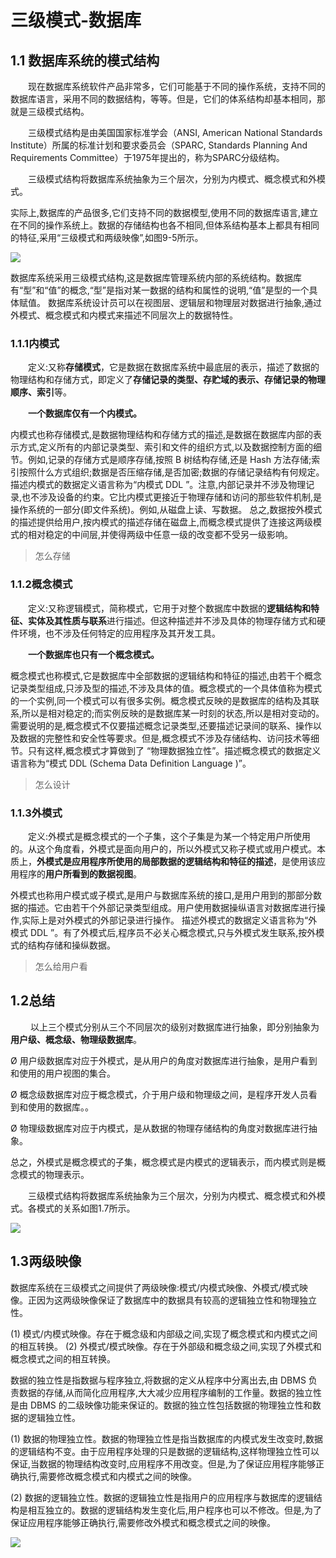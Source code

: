 # 三级模式-数据库

 

## 1.1 数据库系统的模式结构

　　现在数据库系统软件产品非常多，它们可能基于不同的操作系统，支持不同的数据库语言，采用不同的数据结构，等等。但是，它们的体系结构却基本相同，那就是三级模式结构。

　　三级模式结构是由美国国家标准学会（ANSI, American National Standards Institute）所属的标准计划和要求委员会（SPARC, Standards Planning And Requirements Committee）于1975年提出的，称为SPARC分级结构。

　　三级模式结构将数据库系统抽象为三个层次，分别为内模式、概念模式和外模式。

 

实际上,数据库的产品很多,它们支持不同的数据模型,使用不同的数据库语言,建立在不同的操作系统上。数据的存储结构也各不相同,但体系结构基本上都具有相同的特征,采用“三级模式和两级映像”,如图9-5所示。

![](https://cdn.jsdelivr.net/gh/ZanderZhao/img20/file/20191113093242.png)

数据库系统采用三级模式结构,这是数据库管理系统内部的系统结构。数据库有“型”和“值”的概念,“型”是指对某一数据的结构和属性的说明,“值”是型的一个具体赋值。
数据库系统设计员可以在视图层、逻辑层和物理层对数据进行抽象,通过外模式、概念模式和内模式来描述不同层次上的数据特性。





### 1.1.1内模式

　　定义:又称**存储模式**，它是数据在数据库系统中最底层的表示，描述了数据的物理结构和存储方式，即定义了**存储记录的类型、存贮域的表示、存储记录的物理顺序、索引**等。

　　**一个数据库仅有一个内模式。**

   内模式也称存储模式,是数据物理结构和存储方式的描述,是数据在数据库内部的表示方式,定义所有的内部记录类型、索引和文件的组织方式,以及数据控制方面的细节。例如,记录的存储方式是顺序存储,按照 B 树结构存储,还是 Hash 方法存储;索引按照什么方式组织;数据是否压缩存储,是否加密;数据的存储记录结构有何规定。
  描述内模式的数据定义语言称为“内模式 DDL ”。注意,内部记录并不涉及物理记录,也不涉及设备的约束。它比内模式更接近于物理存储和访问的那些软件机制,是操作系统的一部分(即文件系统)。例如,从磁盘上读、写数据。
  总之,数据按外模式的描述提供给用户,按内模式的描述存储在磁盘上,而概念模式提供了连接这两级模式的相对稳定的中间层,并使得两级中任意一级的改变都不受另一级影响。

> 怎么存储





### 1.1.2概念模式

　　定义:又称逻辑模式，简称模式，它用于对整个数据库中数据的**逻辑结构和特征、实体及其性质与联系**进行描述。但这种描述并不涉及具体的物理存储方式和硬件环境，也不涉及任何特定的应用程序及其开发工具。

　　**一个数据库也只有一个概念模式。**

  概念模式也称模式,它是数据库中全部数据的逻辑结构和特征的描述,由若干个概念记录类型组成,只涉及型的描述,不涉及具体的值。概念模式的一个具体值称为模式的一个实例,同一个模式可以有很多实例。概念模式反映的是数据库的结构及其联系,所以是相对稳定的;而实例反映的是数据库某一时刻的状态,所以是相对变动的。
  需要说明的是,概念模式不仅要描述概念记录类型,还要描述记录间的联系、操作以及数据的完整性和安全性等要求。但是,概念模式不涉及存储结构、访问技术等细节。只有这样,概念模式才算做到了 “物理数据独立性”。描述概念模式的数据定义语言称为“模式 DDL (Schema Data Definition Language )”。

> 怎么设计



### 1.1.3外模式

　　定义:外模式是概念模式的一个子集，这个子集是为某一个特定用户所使用的。从这个角度看，外模式是面向用户的，所以外模式又称子模式或用户模式。本质上，**外模式是应用程序所使用的局部数据的逻辑结构和特征的描述**，是使用该应用程序的**用户所看到的数据视图**。

外模式也称用户模式或子模式,是用户与数据库系统的接口,是用户用到的那部分数据的描述。它由若干个外部记录类型组成。用户使用数据操纵语言对数据库进行操作,实际上是对外模式的外部记录进行操作。
描述外模式的数据定义语言称为“外模式 DDL ”。有了外模式后,程序员不必关心概念模式,只与外模式发生联系,按外模式的结构存储和操纵数据。

> 怎么给用户看





## 1.2总结

　　 以上三个模式分别从三个不同层次的级别对数据库进行抽象，即分别抽象为**用户级、概念级、物理级数据库**。

Ø 用户级数据库对应于外模式，是从用户的角度对数据库进行抽象，是用户看到和使用的用户视图的集合。

Ø 概念级数据库对应于概念模式，介于用户级和物理级之间，是程序开发人员看到和使用的数据库。。

Ø 物理级数据库对应于内模式，是从数据的物理存储结构的角度对数据库进行抽象。

总之，外模式是概念模式的子集，概念模式是内模式的逻辑表示，而内模式则是概念模式的物理表示。

 

　　三级模式结构将数据库系统抽象为三个层次，分别为内模式、概念模式和外模式。各模式的关系如图1.7所示。

 ![](https://cdn.jsdelivr.net/gh/ZanderZhao/img20/file/20191025232724.png)



## 1.3两级映像

  数据库系统在三级模式之间提供了两级映像:模式/内模式映像、外模式/模式映像。正因为这两级映像保证了数据库中的数据具有较高的逻辑独立性和物理独立性。

(1) 模式/内模式映像。存在于概念级和内部级之间,实现了概念模式和内模式之间的相互转换。
(2) 外模式/模式映像。存在于外部级和概念级之间,实现了外模式和概念模式之间的相互转换。

数据的独立性是指数据与程序独立,将数据的定义从程序中分离出去,由 DBMS 负责数据的存储,从而简化应用程序,大大减少应用程序编制的工作量。数据的独立性是由 DBMS 的二级映像功能来保证的。数据的独立性包括数据的物理独立性和数据的逻辑独立性。

(1) 数据的物理独立性。数据的物理独立性是指当数据库的内模式发生改变时,数据的逻辑结构不变。由于应用程序处理的只是数据的逻辑结构,这样物理独立性可以保证,当数据的物理结构改变时,应用程序不用改变。但是,为了保证应用程序能够正确执行,需要修改概念模式和内模式之间的映像。

(2) 数据的逻辑独立性。数据的逻辑独立性是指用户的应用程序与数据库的逻辑结构是相互独立的。数据的逻辑结构发生变化后,用户程序也可以不修改。但是,为了保证应用程序能够正确执行,需要修改外模式和概念模式之间的映像。



![](https://cdn.jsdelivr.net/gh/ZanderZhao/img20/file/20191117172848.png)

























